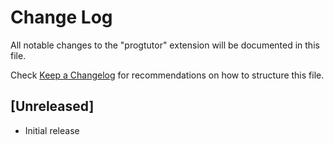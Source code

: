 # Change Log

All notable changes to the "progtutor" extension will be documented in this file.

Check [Keep a Changelog](http://keepachangelog.com/) for recommendations on how to structure this file.

## [Unreleased]

- Initial release